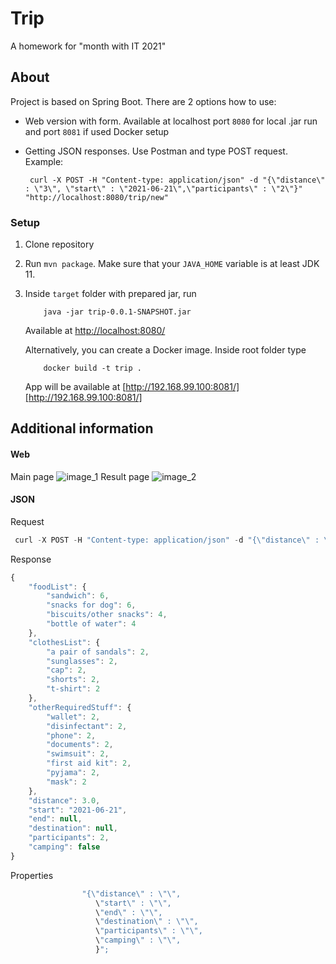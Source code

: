 # Trip
A homework for "month with IT 2021"

## About
Project is based on Spring Boot. There are 2 options how to use:
 - Web version with form. Available at localhost port `8080` for local .jar run and port `8081` if used Docker setup
 - Getting JSON responses. Use Postman and type POST request. Example:
 
        curl -X POST -H "Content-type: application/json" -d "{\"distance\" : \"3\", \"start\" : \"2021-06-21\",\"participants\" : \"2\"}" "http://localhost:8080/trip/new"
 
 ### Setup
 1. Clone repository
 2. Run `mvn package`. Make sure that your `JAVA_HOME` variable is at least JDK 11.
 3. Inside `target` folder with prepared jar, run           

            java -jar trip-0.0.1-SNAPSHOT.jar
    Available at [http://localhost:8080/][http://localhost:8080]
 
    Alternatively, you can create a Docker image. Inside root folder type
           
            docker build -t trip . 
    App will be available at [http://192.168.99.100:8081/][http://192.168.99.100:8081/]
   


[http://localhost:8080]: http://localhost:8080/
[http://192.168.99.100:8081/]: http://192.168.99.100:8081/


## Additional information

#### Web 
Main page
![image_1](https://user-images.githubusercontent.com/36459172/121527595-3e11d200-ca03-11eb-9614-b903b9fa1e11.JPG)
Result page
![image_2](https://user-images.githubusercontent.com/36459172/121527871-90eb8980-ca03-11eb-8f0d-bbd363c83367.JPG)

#### JSON
Request
```javascript
 curl -X POST -H "Content-type: application/json" -d "{\"distance\" : \"3\", \"start\" : \"2021-06-21\",\"participants\" : \"2\"}" "http://localhost:8080/trip/new"
```

Response
```javascript
{
    "foodList": {
        "sandwich": 6,
        "snacks for dog": 6,
        "biscuits/other snacks": 4,
        "bottle of water": 4
    },
    "clothesList": {
        "a pair of sandals": 2,
        "sunglasses": 2,
        "cap": 2,
        "shorts": 2,
        "t-shirt": 2
    },
    "otherRequiredStuff": {
        "wallet": 2,
        "disinfectant": 2,
        "phone": 2,
        "documents": 2,
        "swimsuit": 2,
        "first aid kit": 2,
        "pyjama": 2,
        "mask": 2
    },
    "distance": 3.0,
    "start": "2021-06-21",
    "end": null,
    "destination": null,
    "participants": 2,
    "camping": false
}
```
Properties
``` javascript
                "{\"distance\" : \"\",
                   \"start\" : \"\",
                   \"end\" : \"\",
                   \"destination\" : \"\",
                   \"participants\" : \"\",
                   \"camping\" : \"\",
                   }";

```
